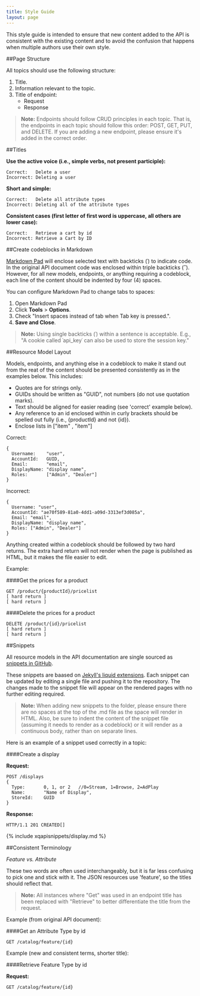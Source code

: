 ```yaml
---
title: Style Guide
layout: page
---
```


This style guide is intended to ensure that new content added to the API is consistent with the existing content and to avoid the confusion that happens when multiple authors use their own style.


##Page Structure

All topics should use the following structure:

1. Title.
2. Information relevant to the topic.
3. Title of endpoint:
    * Request
    * Response

>**Note:** Endpoints should follow CRUD principles in each topic. That is, the endpoints in each topic should follow this order: POST, GET, PUT, and DELETE. If you are adding a new endpoint, please ensure it's added in the correct order.


##Titles

**Use the active voice (i.e., simple verbs, not present participle):**

    Correct:   Delete a user
    Incorrect: Deleting a user

**Short and simple:**

    Correct:   Delete all attribute types
    Incorrect: Deleting all of the attribute types

**Consistent cases (first letter of first word is uppercase, all others are lower case):**

    Correct:   Retrieve a cart by id
    Incorrect: Retrieve a Cart by ID


##Create codeblocks in Markdown

[Markdown Pad](http://markdownpad.com/) will enclose selected text with backticks (&#8175;) to indicate code. In the original API document code was enclosed within triple backticks (&#8175;&#8175;&#8175;). However, for all new models, endpoints, or anything requiring a codeblock, each line of the content should be indented by four (4) spaces.

You can configure Markdown Pad to change tabs to spaces:

1. Open Markdown Pad
2. Click **Tools** > **Options**.
3. Check "Insert spaces instead of tab when Tab key is pressed.".
4. **Save and Close**.

>**Note:** Using single backticks (&#8175;) within a sentence is acceptable. E.g., "A cookie called &#8175;api_key&#8175; can also be used to store the session key."


##Resource Model Layout

Models, endpoints, and anything else in a codeblock to make it stand out from the reat of the content should be presented consistently as in the examples below. This includes:

- Quotes are for strings only.
- GUIDs should be written as "GUID", not numbers (do not use quotation marks).
- Text should be aligned for easier reading (see 'correct' example below).
- Any reference to an id enclosed within in curly brackets should be spelled out fully (i.e., {productId} and not {id}).
- Enclose lists in ["item" , "item"]

Correct:

	{
	  Username:    "user",
	  AccountId:   GUID,
	  Email:       "email",
	  DisplayName: "display name",
	  Roles:       ["Admin", "Dealer"]
	}


Incorrect:

    {
      Username: "user",
      AccountId: "ae70f589-81a0-4dd1-a09d-3313ef3d085a",
      Email: "email",
      DisplayName: "display name",
      Roles: ["Admin", "Dealer"]
    }


Anything created within a codeblock should be followed by two hard returns. The extra hard return will not render when the page is published as HTML, but it makes the file easier to edit.

Example:

####Get the prices for a product
    
    GET /product/{productId}/pricelist  
    [ hard return ]
    [ hard return ]
####Delete the prices for a product

    DELETE /product/{id}/pricelist
    [ hard return ]
    [ hard return ]


##Snippets

All resource models in the API documentation are single sourced as [snippets in GitHub](https://github.com/iQmetrix/iqmetrix.github.com/tree/master/_includes/xqapisnippets). 

These snippets are baased on [Jekyll's liquid extensions](https://github.com/mojombo/jekyll/wiki/Liquid-Extensions). Each snippet can be updated by editing a single file and pushing it to the repository. The changes made to the snippet file will appear on the rendered pages with no further editing required.

>**Note:** When adding new snippets to the folder, please ensure there are no spaces at the top of the .md file as the space will render in HTML. Also, be sure to indent the content of the snippet file (assuming it needs to render as a codeblock) or it will render as a continuous body, rather than on separate lines.

Here is an example of a snippet used correctly in a topic:

####Create a display

**Request:**

    POST /displays
    {
      Type:       0, 1, or 2   //0=Stream, 1=Browse, 2=AdPlay
      Name:       "Name of Display",
      StoreId:    GUID
    }


**Response:**

    HTTP/1.1 201 CREATED[]
{% include xqapisnippets/display.md %}




##Consistent Terminology

*Feature vs. Attribute*

These two words are often used interchangeably, but it is far less confusing to pick one and stick with it. The JSON resources use 'feature', so the titles should reflect that.

>**Note:** All instances where "Get" was used in an endpoint title has been replaced with "Retrieve" to better differentiate the title from the request.

Example (from original API document):

####Get an Attribute Type by id

    GET /catalog/feature/{id}


Example (new and consistent terms, shorter title):

####Retrieve Feature Type by id

**Request:**

    GET /catalog/feature/{id}

